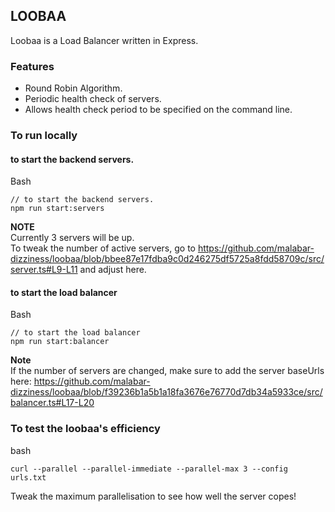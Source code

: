 ## LOOBAA
Loobaa is a Load Balancer written in Express.

### Features
- Round Robin Algorithm.
- Periodic health check of servers.
- Allows health check period to be specified on the command line.

### To run locally
#### to start the backend servers.
Bash
```
// to start the backend servers.
npm run start:servers
```
**NOTE** \
Currently 3 servers will be up. \
To tweak the number of active servers, go to
https://github.com/malabar-dizziness/loobaa/blob/bbee87e17fdba9c0d246275df5725a8fdd58709c/src/server.ts#L9-L11 
and adjust here.


#### to start the load balancer
Bash
```
// to start the load balancer
npm run start:balancer
```

**Note** \
If the number of servers are changed, make sure to add the server baseUrls here:
https://github.com/malabar-dizziness/loobaa/blob/f39236b1a5b1a18fa3676e76770d7db34a5933ce/src/balancer.ts#L17-L20

### To test the loobaa's efficiency
bash
```
curl --parallel --parallel-immediate --parallel-max 3 --config urls.txt
```
Tweak the maximum parallelisation to see how well the server copes!
